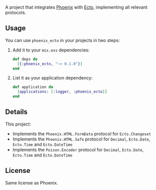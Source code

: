 A project that integrates [Phoenix](http://github.com/phoenixframework/phoenix) with [Ecto](http://github.com/elixir-lang/ecto), implementing all relevant protocols.

## Usage

You can use `phoenix_ecto` in your projects in two steps:

1. Add it to your `mix.exs` dependencies:

    ```elixir
    def deps do
      [{:phoenix_ecto, "~> 0.1.0"}]
    end
    ```

2. List it as your application dependency:

    ```elixir
    def application do
      [applications: [:logger, :phoenix_ecto]]
    end
    ```

## Details

This project:

  * Implements the `Phoenix.HTML.FormData` protocol for `Ecto.Changeset`
  * Implements the `Phoenix.HTML.Safe` protocol for `Decimal`, `Ecto.Date`, `Ecto.Time` and `Ecto.DateTime`
  * Implements the `Poison.Encoder` protocol for `Decimal`, `Ecto.Date`, `Ecto.Time` and `Ecto.DateTime`

## License

Same license as Phoenix.

